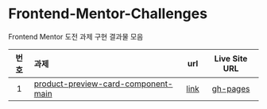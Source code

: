 # Frontend-Mentor-Challenges
Frontend Mentor 도전 과제 구현 결과물 모음

| 번호 | 과제 | url | Live Site URL |
|:---:|:---|:---:|:---:|
| 1 | [product-preview-card-component-main](https://www.frontendmentor.io/challenges/product-preview-card-component-GO7UmttRfa) | [link](https://github.com/wjdwjdtn92/Frontend-Mentor-Challenges/tree/main/product-preview-card-component-main) | [gh-pages](https://wjdwjdtn92.github.io/Frontend-Mentor-Challenges/product-preview-card-component-main/) |
